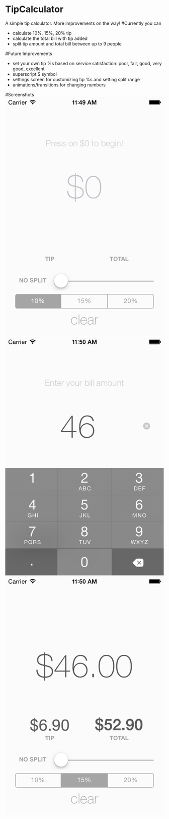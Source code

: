 TipCalculator
=============

A simple tip calculator. More improvements on the way!
#Currently you can
- calculate 10%, 15%, 20% tip
- calculate the total bill with tip added
- split tip amount and total bill between up to 9 people

#Future Improvements
- set your own tip %s based on service satisfaction: poor, fair, good, very good, excellent
- superscript $ symbol
- settings screen for customizing tip %s and setting split range
- animations/transitions for changing numbers

#Screenshots
![starting screen](/images/start.png?raw=true "Starting Screen")
![inputting bill amount](/images/input.png?raw=true "Inputting Bill Amount")
![calculated tip and total](/images/end.png?raw=true "Calculated Tip and Total")
